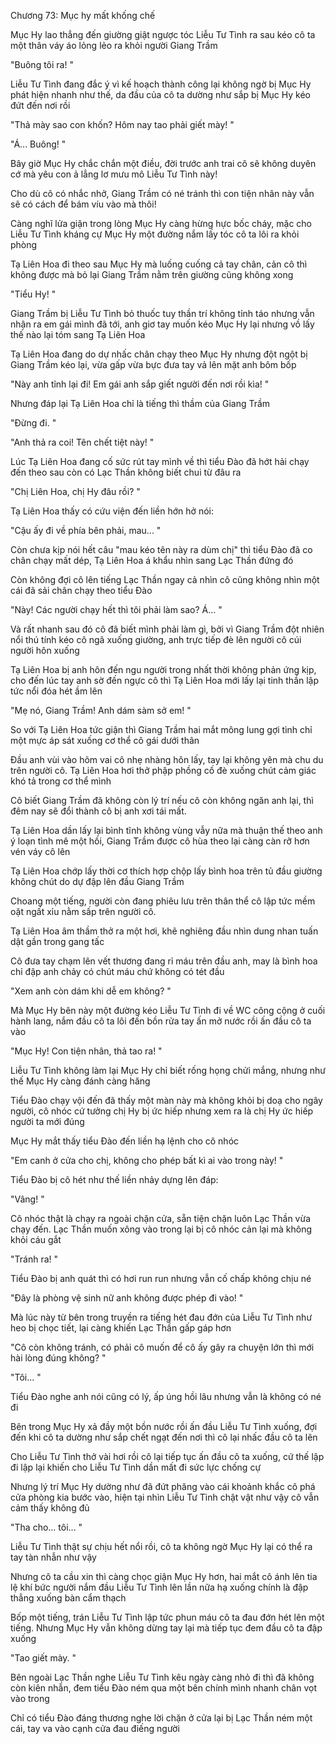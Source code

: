 




Chương 73: Mục hy mất khống chế

Mục Hy lao thẳng đến giường giật ngược tóc Liễu Tư Tình ra sau kéo cô ta một thân váy áo lỏng lẻo ra khỏi người Giang Trầm

"Buông tôi ra! "

Liễu Tư Tình đang đắc ý vì kế hoạch thành công lại không ngờ bị Mục Hy phát hiện nhanh như thế, da đầu của cô ta dường như sắp bị Mục Hy kéo đứt đến nơi rồi

"Thả mày sao con khốn? Hôm nay tao phải giết mày! "

"Á... Buông! "

Bây giờ Mục Hy chắc chắn một điều, đời trước anh trai cô sẽ không duyên cớ mà yêu con ả lẳng lơ mưu mô Liễu Tư Tình này!

Cho dù cô có nhắc nhở, Giang Trầm có né tránh thì con tiện nhân này vẫn sẽ có cách để bám víu vào mà thôi!

Càng nghĩ lửa giận trong lòng Mục Hy càng hừng hực bốc cháy, mặc cho Liễu Tư Tình kháng cự Mục Hy một đường nắm lấy tóc cô ta lôi ra khỏi phòng

Tạ Liên Hoa đi theo sau Mục Hy mà luống cuống cả tay chân, cản cô thì không được mà bỏ lại Giang Trầm nằm trên giường cũng không xong

"Tiểu Hy! "

Giang Trầm bị Liễu Tư Tình bỏ thuốc tuy thần trí không tỉnh táo nhưng vẫn nhận ra em gái mình đã tới, anh giơ tay muốn kéo Mục Hy lại nhưng vồ lấy thế nào lại tóm sang Tạ Liên Hoa

Tạ Liên Hoa đang do dự nhấc chân chạy theo Mục Hy nhưng đột ngột bị Giang Trầm kéo lại, vừa gấp vừa bực đưa tay vả lên mặt anh bôm bốp

"Này anh tỉnh lại đi! Em gái anh sắp giết người đến nơi rồi kìa! "

Nhưng đáp lại Tạ Liên Hoa chỉ là tiếng thì thầm của Giang Trầm

"Đừng đi. "

"Anh thả ra coi! Tên chết tiệt này! "

Lúc Tạ Liên Hoa đang cố sức rút tay mình về thì tiểu Đào đã hớt hải chạy đến theo sau còn có Lạc Thần không biết chui từ đâu ra

"Chị Liên Hoa, chị Hy đâu rồi? "

Tạ Liên Hoa thấy có cứu viện đến liền hớn hở nói:

"Cậu ấy đi về phía bên phải, mau... "

Còn chưa kịp nói hết câu "mau kéo tên này ra dùm chị" thì tiểu Đào đã co chân chạy mất dép, Tạ Liên Hoa á khẩu nhìn sang Lạc Thần đứng đó

Còn không đợi cô lên tiếng Lạc Thần ngay cả nhìn cô cũng không nhìn một cái đã sải chân chạy theo tiểu Đào

"Này! Các người chạy hết thì tôi phải làm sao? Á... "

Và rất nhanh sau đó cô đã biết mình phải làm gì, bởi vì Giang Trầm đột nhiên nổi thú tính kéo cô ngã xuống giường, anh trực tiếp đè lên người cô cúi người hôn xuống

Tạ Liên Hoa bị anh hôn đến ngu người trong nhất thời không phản ứng kịp, cho đến lúc tay anh sờ đến ngực cô thì Tạ Liên Hoa mới lấy lại tinh thần lập tức nổi đóa hét ầm lên

"Mẹ nó, Giang Trầm! Anh dám sàm sở em! "

So với Tạ Liên Hoa tức giận thì Giang Trầm hai mắt mông lung gợi tình chỉ một mực áp sát xuống cơ thể cô gái dưới thân

Đầu anh vùi vào hõm vai cô nhẹ nhàng hôn lấy, tay lại không yên mà chu du trên người cô. Tạ Liên Hoa hơi thở phập phồng cố đè xuống chút cảm giác khó tả trong cơ thể mình

Cô biết Giang Trầm đã không còn lý trí nếu cô còn không ngăn anh lại, thì đêm nay sẽ đổi thành cô bị anh xơi tái mất.

Tạ Liên Hoa dần lấy lại bình tĩnh không vùng vẫy nữa mà thuận thế theo anh ý loạn tình mê một hồi, Giang Trầm được cô hùa theo lại càng càn rỡ hơn vén váy cô lên

Tạ Liên Hoa chớp lấy thời cơ thích hợp chộp lấy bình hoa trên tủ đầu giường không chút do dự đập lên đầu Giang Trầm

Choang một tiếng, người còn đang phiêu lưu trên thân thể cô lập tức mềm oặt ngất xỉu nằm sấp trên người cô.

Tạ Liên Hoa âm thầm thở ra một hơi, khẽ nghiêng đầu nhìn dung nhan tuấn dật gần trong gang tấc

Cô đưa tay chạm lên vết thương đang rỉ máu trên đầu anh, may là bình hoa chỉ đập anh chảy có chút máu chứ không có tét đầu

"Xem anh còn dám khi dễ em không? "

Mà Mục Hy bên này một đường kéo Liễu Tư Tình đi về WC công cộng ở cuối hành lang, nắm đầu cô ta lôi đến bồn rửa tay ấn mở nước rồi ấn đầu cô ta vào

"Mục Hy! Con tiện nhân, thả tao ra! "

Liễu Tư Tình không làm lại Mục Hy chỉ biết rống họng chửi mắng, nhưng như thế Mục Hy càng đánh càng hăng

Tiểu Đào chạy vội đến đã thấy một màn này mà không khỏi bị doạ cho ngây người, cô nhóc cứ tưởng chị Hy bị ức hiếp nhưng xem ra là chị Hy ức hiếp người ta mới đúng

Mục Hy mắt thấy tiểu Đào đến liền hạ lệnh cho cô nhóc

"Em canh ở cửa cho chị, không cho phép bất kì ai vào trong này! "

Tiểu Đào bị cô hét như thế liền nhảy dựng lên đáp:

"Vâng! "

Cô nhóc thật là chạy ra ngoài chặn cửa, sẵn tiện chặn luôn Lạc Thần vừa chạy đến. Lạc Thần muốn xông vào trong lại bị cô nhóc cản lại mà không khỏi cáu gắt

"Tránh ra! "

Tiểu Đào bị anh quát thì có hơi run run nhưng vẫn cố chấp không chịu né

"Đây là phòng vệ sinh nữ anh không được phép đi vào! "

Mà lúc này từ bên trong truyền ra tiếng hét đau đớn của Liễu Tư Tình như heo bị chọc tiết, lại càng khiến Lạc Thần gấp gáp hơn

"Cô còn không tránh, có phải cô muốn để cô ấy gây ra chuyện lớn thì mới hài lòng đúng không? "

"Tôi... "

Tiểu Đào nghe anh nói cũng có lý, ấp úng hồi lâu nhưng vẫn là không có né đi

Bên trong Mục Hy xả đầy một bồn nước rồi ấn đầu Liễu Tư Tình xuống, đợi đến khi cô ta dường như sắp chết ngạt đến nơi thì cô lại nhấc đầu cô ta lên

Cho Liễu Tư Tình thở vài hơi rồi cô lại tiếp tục ấn đầu cô ta xuống, cứ thế lập đi lập lại khiến cho Liễu Tư Tình dần mất đi sức lực chống cự

Nhưng lý trí Mục Hy dường như đã đứt phăng vào cái khoảnh khắc cô phá cửa phòng kia bước vào, hiện tại nhìn Liễu Tư Tình chật vật như vậy cô vẫn cảm thấy không đủ

"Tha cho... tôi... "

Liễu Tư Tình thật sự chịu hết nổi rồi, cô ta không ngờ Mục Hy lại có thể ra tay tàn nhẫn như vậy

Nhưng cô ta cầu xin thì càng chọc giận Mục Hy hơn, hai mắt cô ánh lên tia lệ khí bức người nắm đầu Liễu Tư Tình lên lần nữa hạ xuống chính là đập thẳng xuống bàn cẩm thạch

Bốp một tiếng, trán Liễu Tư Tình lập tức phun máu cô ta đau đớn hét lên một tiếng. Nhưng Mục Hy vẫn không dừng tay lại mà tiếp tục đem đầu cô ta đập xuống

"Tao giết mày. "

Bên ngoài Lạc Thần nghe Liễu Tư Tình kêu ngày càng nhỏ đi thì đã không còn kiên nhẫn, đem tiểu Đào ném qua một bên chính mình nhanh chân vọt vào trong

Chỉ có tiểu Đào đáng thương nghe lời chặn ở cửa lại bị Lạc Thần ném một cái, tay va vào cạnh cửa đau điếng người




